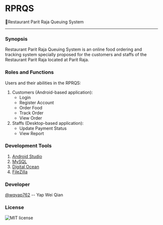 # RPRQS
:rice:Restaurant Parit Raja Queuing System
***
### Synopsis

Restaurant Parit Raja Queuing System is an online food ordering and tracking system specially proposed for the customers and staffs of the Restaurant Parit Raja located at Parit Raja.

### Roles and Functions

Users and their abilities in the RPRQS:
1. Customers (Android-based application):
    * Login
    * Register Account
    * Order Food
    * Track Order
    * View Order
2. Staffs (Desktop-based application):
    * Update Payment Status
    * View Report

### Development Tools

1. [Android Studio](https://developer.android.com/studio/)
2. [MySQL](https://www.mysql.com)
3. [Digital Ocean](https://www.digitalocean.com)
4. [FileZilla](https://filezilla-project.org)

### Developer

[@wqyap762](http://github.com/wqyap762 "Wei Qian") -- Yap Wei Qian

### License

![MIT license](https://img.shields.io/npm/l/express.svg)

